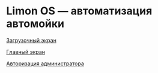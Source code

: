 # Limon OS — автоматизация автомойки


[Загрузочный экран](http://limondevelopers.github.io/limon/loading/)

[Главный экран](http://limondevelopers.github.io/limon/main)

[Авторизация администратора](https://limondevelopers.github.io/limon/admin_auth)

